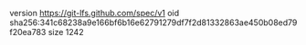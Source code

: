 version https://git-lfs.github.com/spec/v1
oid sha256:341c68238a9e166bf6b16e62791279df7f2d81332863ae450b08ed79f20ea783
size 1242
